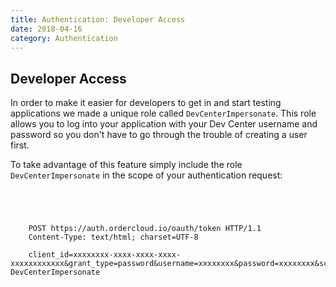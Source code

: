 ```yaml
---
title: Authentication: Developer Access
date: 2018-04-16
category: Authentication
---
```



## Developer Access

In order to make it easier for developers to get in and start testing
applications we made a unique role called `DevCenterImpersonate`. This role
allows you to log into your application with your Dev Center username and
password so you don't have to go through the trouble of creating a user first.

To take advantage of this feature simply include the role
`DevCenterImpersonate` in the scope of your authentication request:



```


    
    
    POST https://auth.ordercloud.io/oauth/token HTTP/1.1
    Content-Type: text/html; charset=UTF-8
    
    client_id=xxxxxxxx-xxxx-xxxx-xxxx-xxxxxxxxxxxx&grant_type=password&username=xxxxxxxx&password=xxxxxxxx&scope=FullAccess DevCenterImpersonate
    

```

